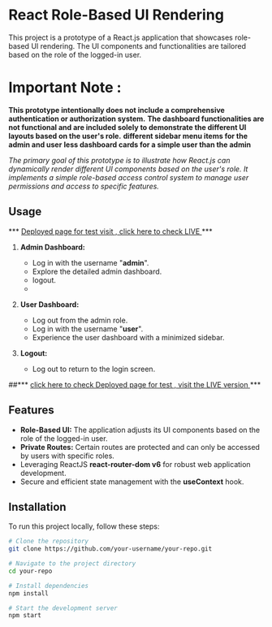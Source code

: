 # React Role-Based UI Rendering

This project is a prototype of a React.js application that showcases role-based UI rendering. The UI components and functionalities are tailored based on the role of the logged-in user.

# Important Note : 

**This prototype intentionally does not include a comprehensive authentication or authorization system.**
 **The dashboard functionalities are not functional and are included solely to demonstrate the different UI layouts based on the user's role.**
 **different sidebar menu items for the admin and user**
 **less dashboard cards for a simple user than the admin**

*The primary goal of this prototype is to illustrate how React.js can dynamically render different UI components based on the user's role.*
*It implements a simple role-based access control system to manage user permissions and access to specific features.*

## Usage
*** [Deployed page for test visit , click here to check LIVE ](https://ui-role.netlify.app/) ***

1. **Admin Dashboard:**
   - Log in with the username "**admin**".
   - Explore the detailed admin dashboard.
   - logout.
   - 
2. **User Dashboard:**
   - Log out from the admin role.
   - Log in with the username "**user**".
   - Experience the user dashboard with a minimized sidebar.

3. **Logout:**
   - Log out to return to the login screen.

##*** [click here to check Deployed page for test , visit the LIVE version ](https://ui-role.netlify.app/) ***


## Features

- **Role-Based UI:** The application adjusts its UI components based on the role of the logged-in user.
- **Private Routes:** Certain routes are protected and can only be accessed by users with specific roles.
- Leveraging ReactJS **react-router-dom v6** for robust web application development.
- Secure and efficient state management with the **useContext** hook.



## Installation

To run this project locally, follow these steps:

```bash
# Clone the repository
git clone https://github.com/your-username/your-repo.git

# Navigate to the project directory
cd your-repo

# Install dependencies
npm install

# Start the development server
npm start

